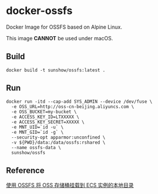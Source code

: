 # docker-ossfs

Docker Image for OSSFS based on Alpine Linux.

This image **CANNOT** be used under macOS.

## Build

```shell
docker build -t sunshow/ossfs:latest .
```

## Run

```shell
docker run -itd --cap-add SYS_ADMIN --device /dev/fuse \
  -e OSS_URL=http://oss-cn-beijing.aliyuncs.com \
  -e OSS_BUCKET=my-bucket \
  -e ACCESS_KEY_ID=LTXXXXX \
  -e ACCESS_KEY_SECRET=XXXXX \
  -e MNT_UID=`id -u` \
  -e MNT_GID=`id -g` \
  --security-opt apparmor:unconfined \
  -v ${PWD}/data:/data/ossfs:rshared \
  --name ossfs-data \
  sunshow/ossfs
```

## Reference
[使用 OSSFS 将 OSS 存储桶挂载到 ECS 实例的本地目录](https://help.aliyun.com/zh/oss/developer-reference/use-ossfs-to-mount-an-oss-bucket-to-the-local-directories-of-an-ecs-instance/#concept-kkp-lmb-wdb)

